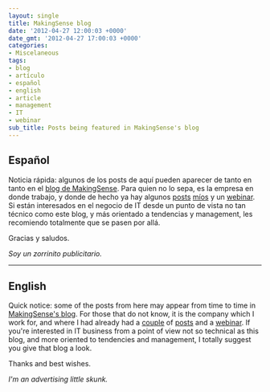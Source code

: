 ```yaml
---
layout: single
title: MakingSense blog
date: '2012-04-27 12:00:03 +0000'
date_gmt: '2012-04-27 17:00:03 +0000'
categories:
- Miscelaneous
tags:
- blog
- artículo
- español
- english
- article
- management
- IT
- webinar
sub_title: Posts being featured in MakingSense's blog
---
```


## Español

Noticia rápida: algunos de los posts de aquí pueden aparecer de tanto en tanto en el [blog de MakingSense](http://blog.makingsense.com/). Para quien no lo sepa, es la empresa en donde trabajo, y donde de hecho ya hay algunos [posts](http://blog.makingsense.com/2010/07/doppler-reports/) [míos](http://blog.makingsense.com/2010/09/gmail-priority-inbox/) y un [webinar](http://blog.makingsense.com/2011/08/auto-scaling-in-windows-azure/). Si están interesados en el negocio de IT desde un punto de vista no tan técnico como este blog, y más orientado a tendencias y management, les recomiendo totalmente que se pasen por allá.

Gracias y saludos.

_Soy un zorrinito publicitario._
<hr style="width: 100%;" width="100%" />

## English

Quick notice: some of the posts from here may appear from time to time in [MakingSense's blog](http://blog.makingsense.com/). For those that do not know, it is the company which I work for, and where I had already had a [couple](http://blog.makingsense.com/2010/07/doppler-reports/) of [posts](http://blog.makingsense.com/2010/09/gmail-priority-inbox/) and a [webinar](http://blog.makingsense.com/2011/08/auto-scaling-in-windows-azure/). If you're interested in IT business from a point of view not so technical as this blog, and more oriented to tendencies and management, I totally suggest you give that blog a look.

Thanks and best wishes.

_I'm an advertising little skunk._
